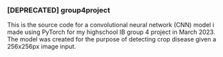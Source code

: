### [DEPRECATED] group4project
This is the source code for a convolutional neural network (CNN) model i made using PyTorch for my highschool IB group 4 project in March 2023. The model was created for the purpose of detecting crop disease given a 256x256px image input.

